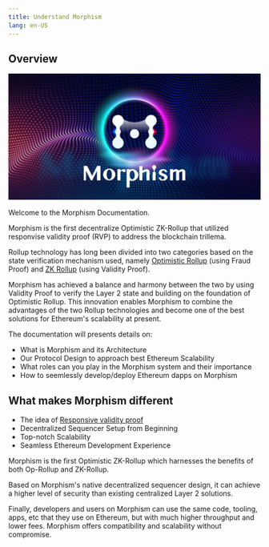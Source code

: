 ```yaml
---
title: Understand Morphism
lang: en-US
---
```


## Overview

![overviewPic](../../assets/docs/protocol/overview.png)


Welcome to the Morphism Documentation.

Morphism is the first decentralize Optimistic ZK-Rollup that utilized responvise validity proof (RVP) to address the blockchain trillema.

Rollup technology has long been divided into two categories based on the state verification mechanism used, namely [Optimistic Rollup](https://ethereum.org/en/developers/docs/scaling/optimistic-rollups/) (using Fraud Proof) and [ZK Rollup](https://ethereum.org/en/developers/docs/scaling/zk-rollups/) (using Validity Proof). 

Morphism has achieved a balance and harmony between the two by using Validity Proof to verify the Layer 2 state and building on the foundation of Optimistic Rollup. This innovation enables Morphism to combine the advantages of the two Rollup technologies and become one of the best solutions for Ethereum's scalability at present.

The documentation will presents details on:
- What is Morphism and its Architecture
- Our Protocol Design to approach best Ethereum Scalability
- What roles can you play in the Morphism system and their importance
- How to seemlessly develop/deploy Ethereum dapps on Morphism

## What makes Morphism different

- The idea of [Responsive validity proof](https://medium.com/@Morphism_EN/responsive-validity-proof-optimistic-zk-rollup-7838fe87dbcc) 
- Decentralized Sequencer Setup from Beginning
- Top-notch Scalability
- Seamless Ethereum Development Experience

Morphism is the first Optimistic ZK-Rollup which harnesses the benefits of both Op-Rollup and ZK-Rollup. 

Based on Morphism's native decentralized sequencer design, it can achieve a higher level of security than existing centralized Layer 2 solutions. 

Finally, developers and users on Morphism can use the same code, tooling, apps, etc that they use on Ethereum, but with much higher throughput and lower fees. Morphism offers compatibility and scalability without compromise.